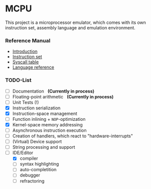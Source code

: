 # MCPU
This project is a microprocessor emulator, which comes with its own instruction set, assembly language and emulation environment.

### Reference Manual

* [Introduction](https://github.com/Unknown6656/MCPU/blob/documentation/Documentation/introduction.md)
* [Instruction set](https://github.com/Unknown6656/MCPU/blob/documentation/Documentation/instruction-set.md)
* [Syscall table](https://github.com/Unknown6656/MCPU/blob/documentation/Documentation/syscalls.md)
* [Language reference](https://github.com/Unknown6656/MCPU/blob/documentation/Documentation/language-reference.md)

### TODO-List

- [ ] Documentation &#160; **(Currently in process)**
- [ ] Floating-point arithmetic &#160; **(Currently in process)**
- [ ] Unit Tests (!)
- [x] Instruction serialization
- [x] Instruction-space management
- [ ] Function inlining + `NOP`-optimization
- [x] Kernel-space memory addressing
- [ ] Asynchronous instruction execution
- [ ] Creation of handlers, which react to "hardware-interrupts"
- [ ] (Virtual) Device support
- [ ] String processing and support
- [ ] IDE/Editor
    - [x] compiler
    - [ ] syntax highlighting
    - [ ] auto-completition
    - [ ] debugger
    - [ ] refractoring
